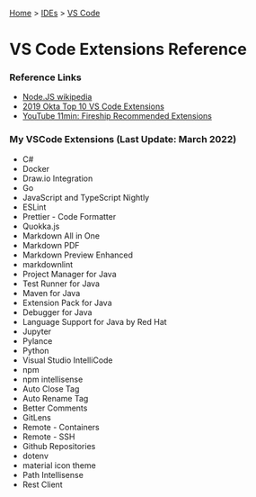 [Home](../../) > [IDEs](../) > [VS Code](./)

# VS Code Extensions Reference

### Reference Links

- [Node.JS wikipedia](https://en.wikipedia.org/wiki/Node.js)
- [2019 Okta Top 10 VS Code Extensions](https://developer.okta.com/blog/2019/05/08/top-vs-code-extensions-for-nodejs-developers)
- [YouTube 11min: Fireship Recommended Extensions](https://www.youtube.com/watch?v=ifTF3ags0XI)

### My VSCode Extensions (Last Update: March 2022)

- C#
- Docker
- Draw.io Integration
- Go
- JavaScript and TypeScript Nightly
- ESLint
- Prettier - Code Formatter
- Quokka.js
- Markdown All in One
- Markdown PDF
- Markdown Preview Enhanced
- markdownlint
- Project Manager for Java
- Test Runner for Java
- Maven for Java
- Extension Pack for Java
- Debugger for Java
- Language Support for Java by Red Hat
- Jupyter
- Pylance
- Python
- Visual Studio IntelliCode
- npm
- npm intellisense
- Auto Close Tag
- Auto Rename Tag
- Better Comments
- GitLens
- Remote - Containers
- Remote - SSH
- Github Repositories
- dotenv
- material icon theme
- Path Intellisense
- Rest Client
